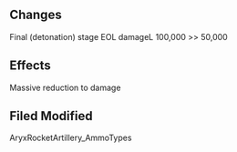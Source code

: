 ## Changes
Final (detonation) stage EOL damageL 100,000 >> 50,000

## Effects
Massive reduction to damage

## Filed Modified
AryxRocketArtillery_AmmoTypes